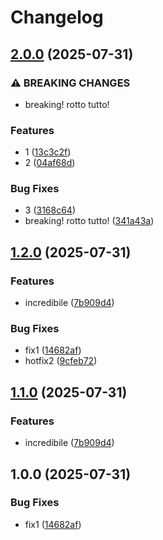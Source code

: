 # Changelog

## [2.0.0](https://github.com/fabiomnk/release-please-test/compare/package-v1.2.0...package-v2.0.0) (2025-07-31)


### ⚠ BREAKING CHANGES

* breaking! rotto tutto!

### Features

* 1 ([13c3c2f](https://github.com/fabiomnk/release-please-test/commit/13c3c2fc983069a795b2e6941c62d3805de7cb3c))
* 2 ([04af68d](https://github.com/fabiomnk/release-please-test/commit/04af68dc8b2998204302e541a582d6ca552b34c8))


### Bug Fixes

* 3 ([3168c64](https://github.com/fabiomnk/release-please-test/commit/3168c644641436a174368cb193a1dd1a749e64fd))
* breaking! rotto tutto! ([341a43a](https://github.com/fabiomnk/release-please-test/commit/341a43a602e0f44ec9ee6e48cf467cd5df8686f7))

## [1.2.0](https://github.com/fabiomnk/release-please-test/compare/package-v1.1.0...package-v1.2.0) (2025-07-31)


### Features

* incredibile ([7b909d4](https://github.com/fabiomnk/release-please-test/commit/7b909d4779c988a1e228408d7461c45d600b0f25))


### Bug Fixes

* fix1 ([14682af](https://github.com/fabiomnk/release-please-test/commit/14682afa973bb863fd019389abbafd5200382df5))
* hotfix2 ([9cfeb72](https://github.com/fabiomnk/release-please-test/commit/9cfeb722463ff647e834b335aee0cede9b95148e))

## [1.1.0](https://github.com/fabiomnk/release-please-test/compare/package-v1.0.0...package-v1.1.0) (2025-07-31)


### Features

* incredibile ([7b909d4](https://github.com/fabiomnk/release-please-test/commit/7b909d4779c988a1e228408d7461c45d600b0f25))

## 1.0.0 (2025-07-31)


### Bug Fixes

* fix1 ([14682af](https://github.com/fabiomnk/release-please-test/commit/14682afa973bb863fd019389abbafd5200382df5))
